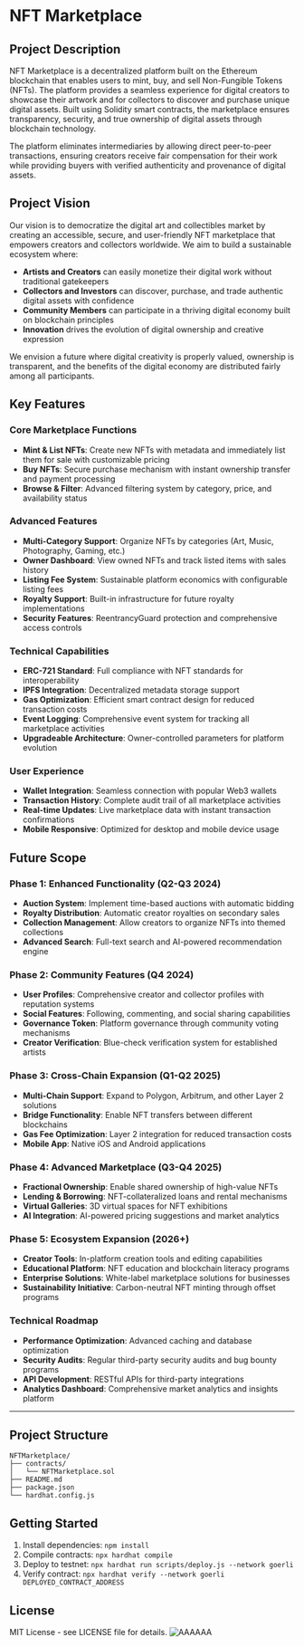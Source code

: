 # NFT Marketplace

## Project Description

NFT Marketplace is a decentralized platform built on the Ethereum blockchain that enables users to mint, buy, and sell Non-Fungible Tokens (NFTs). The platform provides a seamless experience for digital creators to showcase their artwork and for collectors to discover and purchase unique digital assets. Built using Solidity smart contracts, the marketplace ensures transparency, security, and true ownership of digital assets through blockchain technology.

The platform eliminates intermediaries by allowing direct peer-to-peer transactions, ensuring creators receive fair compensation for their work while providing buyers with verified authenticity and provenance of digital assets.

## Project Vision

Our vision is to democratize the digital art and collectibles market by creating an accessible, secure, and user-friendly NFT marketplace that empowers creators and collectors worldwide. We aim to build a sustainable ecosystem where:

- **Artists and Creators** can easily monetize their digital work without traditional gatekeepers
- **Collectors and Investors** can discover, purchase, and trade authentic digital assets with confidence
- **Community Members** can participate in a thriving digital economy built on blockchain principles
- **Innovation** drives the evolution of digital ownership and creative expression

We envision a future where digital creativity is properly valued, ownership is transparent, and the benefits of the digital economy are distributed fairly among all participants.

## Key Features

### Core Marketplace Functions
- **Mint & List NFTs**: Create new NFTs with metadata and immediately list them for sale with customizable pricing
- **Buy NFTs**: Secure purchase mechanism with instant ownership transfer and payment processing
- **Browse & Filter**: Advanced filtering system by category, price, and availability status

### Advanced Features
- **Multi-Category Support**: Organize NFTs by categories (Art, Music, Photography, Gaming, etc.)
- **Owner Dashboard**: View owned NFTs and track listed items with sales history
- **Listing Fee System**: Sustainable platform economics with configurable listing fees
- **Royalty Support**: Built-in infrastructure for future royalty implementations
- **Security Features**: ReentrancyGuard protection and comprehensive access controls

### Technical Capabilities
- **ERC-721 Standard**: Full compliance with NFT standards for interoperability
- **IPFS Integration**: Decentralized metadata storage support
- **Gas Optimization**: Efficient smart contract design for reduced transaction costs
- **Event Logging**: Comprehensive event system for tracking all marketplace activities
- **Upgradeable Architecture**: Owner-controlled parameters for platform evolution

### User Experience
- **Wallet Integration**: Seamless connection with popular Web3 wallets
- **Transaction History**: Complete audit trail of all marketplace activities
- **Real-time Updates**: Live marketplace data with instant transaction confirmations
- **Mobile Responsive**: Optimized for desktop and mobile device usage

## Future Scope

### Phase 1: Enhanced Functionality (Q2-Q3 2024)
- **Auction System**: Implement time-based auctions with automatic bidding
- **Royalty Distribution**: Automatic creator royalties on secondary sales
- **Collection Management**: Allow creators to organize NFTs into themed collections
- **Advanced Search**: Full-text search and AI-powered recommendation engine

### Phase 2: Community Features (Q4 2024)
- **User Profiles**: Comprehensive creator and collector profiles with reputation systems
- **Social Features**: Following, commenting, and social sharing capabilities
- **Governance Token**: Platform governance through community voting mechanisms
- **Creator Verification**: Blue-check verification system for established artists

### Phase 3: Cross-Chain Expansion (Q1-Q2 2025)
- **Multi-Chain Support**: Expand to Polygon, Arbitrum, and other Layer 2 solutions
- **Bridge Functionality**: Enable NFT transfers between different blockchains
- **Gas Fee Optimization**: Layer 2 integration for reduced transaction costs
- **Mobile App**: Native iOS and Android applications

### Phase 4: Advanced Marketplace (Q3-Q4 2025)
- **Fractional Ownership**: Enable shared ownership of high-value NFTs
- **Lending & Borrowing**: NFT-collateralized loans and rental mechanisms
- **Virtual Galleries**: 3D virtual spaces for NFT exhibitions
- **AI Integration**: AI-powered pricing suggestions and market analytics

### Phase 5: Ecosystem Expansion (2026+)
- **Creator Tools**: In-platform creation tools and editing capabilities
- **Educational Platform**: NFT education and blockchain literacy programs
- **Enterprise Solutions**: White-label marketplace solutions for businesses
- **Sustainability Initiative**: Carbon-neutral NFT minting through offset programs

### Technical Roadmap
- **Performance Optimization**: Advanced caching and database optimization
- **Security Audits**: Regular third-party security audits and bug bounty programs
- **API Development**: RESTful APIs for third-party integrations
- **Analytics Dashboard**: Comprehensive market analytics and insights platform

---

## Project Structure

```
NFTMarketplace/
├── contracts/
│   └── NFTMarketplace.sol
├── README.md
├── package.json
└── hardhat.config.js
```

## Getting Started

1. Install dependencies: `npm install`
2. Compile contracts: `npx hardhat compile`
3. Deploy to testnet: `npx hardhat run scripts/deploy.js --network goerli`
4. Verify contract: `npx hardhat verify --network goerli DEPLOYED_CONTRACT_ADDRESS`

## License

MIT License - see LICENSE file for details.
![AAAAAA](https://github.com/user-attachments/assets/3f88a144-03f3-476b-b849-b85c97fc9d82)
